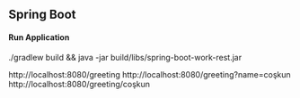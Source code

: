 ## Spring Boot 
#### Run Application
./gradlew build && java -jar build/libs/spring-boot-work-rest.jar




http://localhost:8080/greeting
http://localhost:8080/greeting?name=coşkun
http://localhost:8080/greeting/coşkun